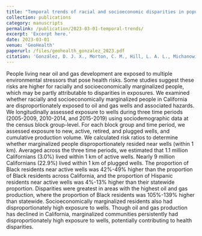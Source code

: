 ```yaml
---
title: "Temporal trends of racial and socioeconomic disparities in population exposures to upstream oil and gas development in California"
collection: publications
category: manuscripts
permalink: /publication/2023-03-01-temporal-trends/
excerpt: 'Excerpt here.'
date: 2023-03-01
venue: 'GeoHealth'
paperurl: /files/geohealth_gonzalez_2023.pdf
citation: 'González, D. J. X., Morton, C. M., Hill, L. A. L., Michanowicz, D. R., Rossi, R. J., Shonkoff, S. B. C., Casey, J. A., & Morello-Frosch, R. (2023). &quot;Temporal Trends of Racial and Socioeconomic Disparities in Population Exposures to Upstream Oil and Gas Development in California&quot;. <i>GeoHealth</i>, 7(3).'
---
```


People living near oil and gas development are exposed to multiple environmental stressors that pose health risks. Some studies suggest these risks are higher for racially and socioeconomically marginalized people, which may be partly attributable to disparities in exposures. We examined whether racially and socioeconomically marginalized people in California are disproportionately exposed to oil and gas wells and associated hazards. We longitudinally assessed exposure to wells during three time periods (2005-2009, 2010-2014, and 2015-2019) using sociodemographic data at the census block group-level. For each block group and time period, we assessed exposure to new, active, retired, and plugged wells, and cumulative production volume. We calculated risk ratios to determine whether marginalized people disproportionately resided near wells (within 1 km). Averaged across the three time periods, we estimated that 1.1 million Californians (3.0%) lived within 1 km of active wells. Nearly 9 million Californians (22.9%) lived within 1 km of plugged wells. The proportion of Black residents near active wells was 42%-49% higher than the proportion of Black residents across California, and the proportion of Hispanic residents near active wells was 4%-13% higher than their statewide proportion. Disparities were greatest in areas with the highest oil and gas production, where the proportion of Black residents was 105%-139% higher than statewide. Socioeconomically marginalized residents also had disproportionately high exposure to wells. Though oil and gas production has declined in California, marginalized communities persistently had disproportionately high exposure to wells, potentially contributing to health disparities.
